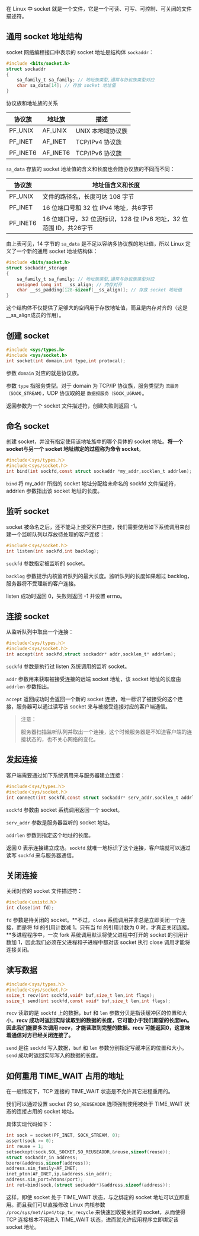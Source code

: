 在 Linux 中 socket 就是一个文件，它是一个可读、可写、可控制、可关闭的文件描述符。

## 通用 socket 地址结构

socket 网络编程接口中表示的 socket 地址是结构体 `sockaddr`：

```c
#include <bits/socket.h>
struct sockaddr
{
	sa_family_t sa_family; // 地址族类型,通常与协议族类型对应
	char sa_data[14]; // 存放 socket 地址值
}
```

协议族和地址族的关系

| 协议族   | 地址族   | 描述              |
| -------- | -------- | ----------------- |
| PF_UNIX  | AF_UNIX  | UNIX 本地域协议族 |
| PF_INET  | AF_INET  | TCP/IPv4 协议族   |
| PF_INET6 | AF_INET6 | TCP/IPv6 协议族   |

`sa_data` 存放的 socket 地址值的含义和长度也会随协议族的不同而不同：

| 协议族   | 地址值含义和长度                                             |
| -------- | ------------------------------------------------------------ |
| PF_UNIX  | 文件的路径名，长度可达 108 字节                              |
| PF_INET  | 16 位端口号和 32 位 IPv4 地址，共6字节                       |
| PF_INET6 | 16 位端口号，32 位流标识，128 位 IPv6 地址，32 位范围 ID，共26字节 |

由上表可见，14 字节的 `sa_data` 是不足以容纳多协议族的地址值，所以 Linux 定义了一个新的通用 socket 地址结构体：

```c
#include <bits/socket.h>
struct sockaddr_storage
{
	sa_family_t sa_family; // 地址族类型,通常与协议族类型对应
	unsigned long int __ss_align; // 内存对齐
	char __ss_padding[128-sizeof(__ss_align)]; // 存放 socket 地址值
}
```

这个结构体不仅提供了足够大的空间用于存放地址值，而且是内存对齐的（这是__ss_align成员的作用）。

## 创建 socket

```c
#include <sys/types.h>
#include <sys/socket.h>
int socket(int domain,int type,int protocal);
```

参数 `domain` 对应的就是协议族。

参数 `type` 指服务类型。对于 domain 为 TCP/IP 协议族，服务类型为 `流服务（SOCK_STREAM）`，UDP 协议取的是 `数据报服务（SOCK_UGRAM）`。

返回参数为一个 socket 文件描述符，创建失败则返回 -1。

## 命名 socket

创建 socket，并没有指定使用该地址族中的哪个具体的 socket 地址。**将一个 socket与另一个 socket 地址绑定的过程称为命令 socket**。

```c
#include＜sys/types.h＞
#include＜sys/socket.h＞
int bind(int sockfd,const struct sockaddr *my_addr,socklen_t addrlen);
```

`bind` 将 my_addr 所指的 socket 地址分配给未命名的 sockfd 文件描述符，addrlen 参数指出该 socket 地址的长度。

## 监听 socket

socket 被命名之后，还不能马上接受客户连接，我们需要使用如下系统调用来创建一个监听队列以存放待处理的客户连接：

```c
#include＜sys/socket.h＞
int listen(int sockfd,int backlog);
```

`sockfd` 参数指定被监听的 socket。

`backlog` 参数提示内核监听队列的最大长度。监听队列的长度如果超过 backlog，服务器将不受理新的客户连接。

listen 成功时返回 0，失败则返回 -1 并设置 errno。

## 连接 socket

从监听队列中取出一个连接：

```c
#include＜sys/types.h＞
#include＜sys/socket.h＞
int accept(int sockfd,struct sockaddr* addr,socklen_t* addrlen);
```

`sockfd` 参数是执行过 listen 系统调用的监听 socket。

`addr` 参数用来获取被接受连接的远端 socket 地址，该 socket 地址的长度由 `addrlen` 参数指出。

`accept` 返回成功时会返回一个新的 socket 连接，唯一标识了被接受的这个连接，服务器可以通过读写该 socket 来与被接受连接对应的客户端通信。

> 注意：
>
> 服务器扫描监听队列并取出一个连接，这个时候服务器是不知道客户端的连接状态的，也不关心网络的变化。

## 发起连接

客户端需要通过如下系统调用来与服务器建立连接：

```c
#include＜sys/types.h＞
#include＜sys/socket.h＞
int connect(int sockfd,const struct sockaddr* serv_addr,socklen_t addrlen);
```

`sockfd` 参数由 socket 系统调用返回一个 socket。

`serv_addr` 参数是服务器监听的 socket 地址。

`addrlen` 参数则指定这个地址的长度。

返回 0 表示连接建立成功。`sockfd` 就唯一地标识了这个连接，客户端就可以通过读写 `sockfd` 来与服务器通信。

## 关闭连接

关闭对应的 socket 文件描述符：

```c
#include＜unistd.h＞
int close(int fd);
```

`fd` 参数是待关闭的 socket。**不过，`close` 系统调用并非总是立即关闭一个连接，而是将 fd 的引用计数减 1。只有当 fd 的引用计数为 0 时，才真正关闭连接。**多进程程序中，一次 fork 系统调用默认将使父进程中打开的 socket 的引用计数加 1，因此我们必须在父进程和子进程中都对该 socket 执行 close 调用才能将连接关闭。

## 读写数据

```c
#include＜sys/types.h＞
#include＜sys/socket.h＞
ssize_t recv(int sockfd,void* buf,size_t len,int flags);
ssize_t send(int sockfd,const void* buf,size_t len,int flags);
```

`recv` 读取的是 `sockfd` 上的数据，`buf` 和 `len` 参数分贝是指读缓冲区的位置和大小。**recv 成功时返回实际读取到的数据的长度，它可能小于我们期望的长度len。因此我们能要多次调用 recv，才能读取到完整的数据。recv 可能返回0，这意味着通信对方已经关闭连接了。**

`send` 是往 `sockfd` 写入数据，`buf` 和 `len` 参数分别指定写缓冲区的位置和大小。`send` 成功时返回实际写入的数据的长度。

## 如何重用 TIME_WAIT 占用的地址

在一般情况下，TCP 连接的 TIME_WAIT 状态是不允许其它进程重用的。

我们可以通过设置 socket 的 `SO_REUSEADDR` 选项强制使用被处于 TIME_WAIT 状态的连接占用的 socket 地址。

具体实现代码如下：

```c
int sock = socket(PF_INET, SOCK_STREAM, 0);
assert(sock >= 0);
int reuse = 1;
setsockopt(sock,SOL_SOCKET,SO_REUSEADDR,&reuse,sizeof(reuse));
struct sockaddr_in address;
bzero(&address,sizeof(address));
address.sin_family=AF_INET;
inet_pton(AF_INET,ip,&address.sin_addr);
address.sin_port=htons(port);
int ret=bind(sock,(struct sockaddr*)&address,sizeof(address));
```

这样，即使 socket 处于 TIME_WAIT 状态，与之绑定的 socket 地址可以立即重用。而且我们可以直接修改 Linux 内核参数 `/proc/sys/net/ipv4/tcp_tw_recycle` 来快速回收被关闭的 socket，从而使得 TCP 连接根本不用进入 TIME_WAIT 状态，进而就允许应用程序立即绑定该 socket 地址。

